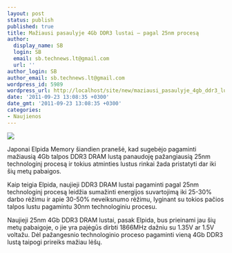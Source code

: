 ```yaml
---
layout: post
status: publish
published: true
title: Mažiausi pasaulyje 4Gb DDR3 lustai – pagal 25nm procesą
author:
  display_name: SB
  login: SB
  email: sb.technews.lt@gmail.com
  url: ''
author_login: SB
author_email: sb.technews.lt@gmail.com
wordpress_id: 5989
wordpress_url: http://localhost/site/new/maziausi_pasaulyje_4gb_ddr3_lustai__pagal_25nm_procesa/
date: '2011-09-23 13:08:35 +0300'
date_gmt: '2011-09-23 13:08:35 +0300'
categories:
- Naujienos
---
```

<div class="imgright"><img src="http://technews.lt/upload/Korea-opinion-Elpida-Memory.jpg"  /></div>
<p>Japonai Elpida Memory šiandien pranešė, kad sugebėjo pagaminti mažiausią 4Gb talpos DDR3 DRAM lustą panaudoję pažangiausią 25nm technologinį procesą ir tokius atminties lustus rinkai žada pristatyti dar iki šių metų pabaigos.</p>
<p>Kaip teigia Elpida, naujieji DDR3 DRAM lustai pagaminti pagal 25nm technologinį procesą leidžia sumažinti energijos suvartojimą iki 25-30% darbo rėžimu ir apie 30-50% neveiksnumo rėžimu, lyginant su tokios pačios talpos lustu pagamintu 30nm technologiniu procesu.</p>
<p>Naujieji 25nm 4Gb DDR3 DRAM lustai, pasak Elpida, bus prieinami jau šių metų pabaigoje, o jie yra pajėgūs dirbti 1866MHz dažniu su 1.35V ar 1.5V voltažu. Dėl pažangesnio technologinio proceso pagaminti vieną 4Gb DDR3 lustą taipogi prireiks mažiau lėšų.<br /></p>
